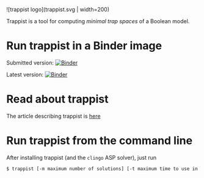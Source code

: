 ![trappist logo](trappist.svg | width=200)

Trappist is a tool for computing _minimal trap spaces_ of a Boolean model.

# Run trappist in a Binder image

Submitted version: [![Binder](https://mybinder.org/badge.svg)](https://mybinder.org/v2/gh/soli/trap-spaces-as-siphons/submitted)

Latest version: [![Binder](https://mybinder.org/badge.svg)](https://mybinder.org/v2/gh/soli/trap-spaces-as-siphons/main)

# Read about trappist

The article describing trappist is [here](trappist.pdf)

# Run trappist from the command line

After installing trappist (and the `clingo` ASP solver), just run

``` sh
$ trappist [-m maximum number of solutions] [-t maximum time to use in seconds] <PNML input file>
```
